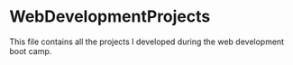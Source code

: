 # WebDevelopmentProjects
This file contains all the projects I developed during the web development boot camp.
